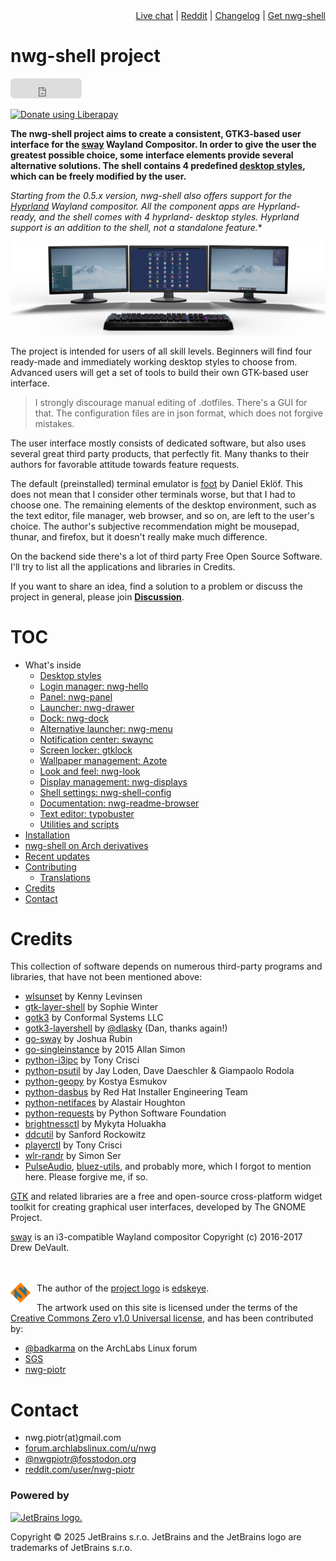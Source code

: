 <div align="right"><a href="https://matrix.to/#/#nwg-shell:matrix.org">Live chat</a>&nbsp;|&nbsp;<a href="https://www.reddit.com/r/nwg_shell">Reddit</a>&nbsp;|&nbsp;<a href="https://github.com/nwg-piotr/nwg-shell/discussions/categories/changelog">Changelog</a>&nbsp;|&nbsp;<a href="https://github.com/nwg-piotr/nwg-shell/wiki">Get nwg-shell</a>
</div>

# nwg-shell project
<iframe src="https://github.com/sponsors/nwg-piotr/button" title="Sponsor nwg-piotr" height="32" width="114" style="border: 0; border-radius: 6px;"></iframe>

<a href="https://liberapay.com/nwg/donate"><img alt="Donate using Liberapay" src="https://liberapay.com/assets/widgets/donate.svg"></a>

**The nwg-shell project aims to create a consistent, GTK3-based user interface for the [sway](https://github.com/swaywm/sway) Wayland Compositor. In order to give the user the greatest possible choice, some interface elements provide several alternative solutions. The shell contains 4 predefined [desktop styles](desktop-styles), which can be freely modified by the user.**

**Starting from the 0.5.x version, nwg-shell also offers support for the [Hyprland](https://github.com/hyprwm/Hyprland) Wayland compositor. All the component apps are Hyprland-ready, and the shell comes with 4 hyprland-* desktop styles. Hyprland support is an addition to the shell, not a standalone feature.**

![nwg-shell-header.png](https://raw.githubusercontent.com/nwg-piotr/nwg-shell-resources/master/images/nwg-shell/nwg-shell-header_new2.png)

The project is intended for users of all skill levels. Beginners will find four ready-made and immediately working desktop styles to choose from. Advanced users will get a set of tools to build their own GTK-based user interface.

> I strongly discourage manual editing of .dotfiles. There's a GUI for that. The configuration files are in json format, which does not forgive mistakes.

The user interface mostly consists of dedicated software, but also uses several great third party products, that perfectly fit. Many thanks to their authors for favorable attitude towards feature requests.

The default (preinstalled) terminal emulator is [foot](https://codeberg.org/dnkl/foot) by Daniel Eklöf. This does not mean that I consider other terminals worse, but that I had to choose one. The remaining elements of the desktop environment, such as the text editor, file manager, web browser, and so on, are left to the user's choice. The author's subjective recommendation might be mousepad, thunar, and firefox, but it doesn't really make much difference.

On the backend side there's a lot of third party Free Open Source Software. I'll try to list all the applications and libraries in Credits.

If you want to share an idea, find a solution to a problem or discuss the project in general, please join [**Discussion**](https://github.com/nwg-piotr/nwg-shell/discussions).

# TOC

- What's inside
    - [Desktop styles](desktop-styles)
    - [Login manager: nwg-hello](nwg-hello)
    - [Panel: nwg-panel](nwg-panel)
    - [Launcher: nwg-drawer](nwg-drawer)
    - [Dock: nwg-dock](nwg-dock)
    - [Alternative launcher: nwg-menu](nwg-menu)
    - [Notification center: swaync](swaync)
    - [Screen locker: gtklock](gtklock)
    - [Wallpaper management: Azote](azote)
    - [Look and feel: nwg-look](nwg-look)
    - [Display management: nwg-displays](nwg-displays)
    - [Shell settings: nwg-shell-config](nwg-shell-config)
    - [Documentation: nwg-readme-browser](nwg-readme-browser)
    - [Text editor: typobuster](typobuster)
    - [Utilities and scripts](utilities-and-scripts)
- [Installation](https://github.com/nwg-piotr/nwg-shell/wiki)
- [nwg-shell on Arch derivatives](derivatives)
- [Recent updates](https://github.com/nwg-piotr/nwg-shell/discussions/categories/changelog)
- [Contributing](contribution)
    - [Translations](contribution#translations)
- [Credits](https://nwg-piotr.github.io/nwg-shell#credits)
- [Contact](https://nwg-piotr.github.io/nwg-shell#contact)

# Credits

This collection of software depends on numerous third-party programs and libraries, that have not been mentioned above:

- [wlsunset](https://sr.ht/~kennylevinsen/wlsunset) by Kenny Levinsen
- [gtk-layer-shell](https://github.com/wmww/gtk-layer-shell) by Sophie Winter
- [gotk3](https://github.com/gotk3/gotk3) by Conformal Systems LLC
- [gotk3-layershell](https://github.com/dlasky/gotk3-layershell) by [@dlasky](https://github.com/dlasky/gotk3-layershell/commits?author=dlasky) (Dan, thanks again!)
- [go-sway](https://github.com/joshuarubin/go-sway) by Joshua Rubin
- [go-singleinstance](https://github.com/allan-simon/go-singleinstance) by 2015 Allan Simon
- [python-i3ipc](https://github.com/altdesktop/i3ipc-python) by Tony Crisci
- [python-psutil](https://github.com/giampaolo/psutil) by Jay Loden, Dave Daeschler & Giampaolo Rodola
- [python-geopy](https://github.com/geopy/geopy) by Kostya Esmukov
- [python-dasbus](https://github.com/rhinstaller/dasbus) by Red Hat Installer Engineering Team
- [python-netifaces](https://github.com/stephica/netifaces) by Alastair Houghton
- [python-requests](https://github.com/psf/requests) by Python Software Foundation
- [brightnessctl](https://github.com/Hummer12007/brightnessctl) by Mykyta Holuakha
- [ddcutil](https://github.com/rockowitz/ddcutil) by Sanford Rockowitz
- [playerctl](https://github.com/altdesktop/playerctl) by Tony Crisci
- [wlr-randr](https://sr.ht/~emersion/wlr-randr) by Simon Ser
- [PulseAudio](https://www.freedesktop.org/wiki/Software/PulseAudio), [bluez-utils](http://www.bluez.org), and probably more, which I forgot to mention here. Please forgive me, if so.

[GTK](https://gitlab.gnome.org/GNOME/gtk) and related libraries are a free and open-source cross-platform widget toolkit for creating graphical user interfaces, developed by The GNOME Project.

[sway](https://github.com/swaywm/sway) is an i3-compatible Wayland compositor Copyright (c) 2016-2017 Drew DeVault.

<div style="padding: 10px 0"></div>

<img src="https://github.com/nwg-piotr/nwg-shell-resources/raw/master/resources/logo.svg" width="32" align="left" style="vertical-align: inline; padding: 0px 10px 0px 0px">The author of the [project logo](https://github.com/nwg-piotr/nwg-shell-resources/blob/master/resources/logo.svg) is [edskeye](https://github.com/edskeye).

The artwork used on this site is licensed under the terms of the [Creative Commons Zero v1.0 Universal license](https://github.com/nwg-piotr/nwg-shell-wallpapers/blob/main/LICENSE), and has been contributed by:

- [@badkarma](https://forum.archlabslinux.com/u/badkarma/summary) on the ArchLabs Linux forum
- [SGS](https://github.com/sgse)
- [nwg-piotr](https://github.com/nwg-piotr)

# Contact

- nwg.piotr(at)gmail.com
- [forum.archlabslinux.com/u/nwg](https://forum.archlabslinux.com/u/nwg)
- <a rel="me" href="https://fosstodon.org/@nwgpiotr">@nwgpiotr@fosstodon.org</a>
- [reddit.com/user/nwg-piotr](https://www.reddit.com/user/nwg-piotr)

### Powered by
[![JetBrains logo.](https://resources.jetbrains.com/storage/products/company/brand/logos/jetbrains.svg)](https://jb.gg/OpenSource)

Copyright © 2025 JetBrains s.r.o. JetBrains and the JetBrains logo are trademarks of JetBrains s.r.o.
